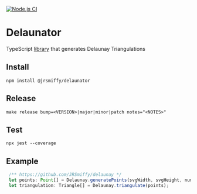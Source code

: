  [![Node.js CI](https://github.com/JRSmiffy/delaunator/actions/workflows/main.yaml/badge.svg)](https://github.com/JRSmiffy/delaunator/actions/workflows/main.yaml)
 
 # Delaunator
TypeScript [library](https://www.npmjs.com/package/@jrsmiffy/delaunator) that generates Delaunay Triangulations <br>

## Install
`npm install @jrsmiffy/delaunator`

## Release
`make release bump=<VERSION>|major|minor|patch notes="<NOTES>"`

## Test
`npx jest --coverage`

## Example
```typescript
 /** https://github.com/JRSmiffy/delaunay */
 let points: Point[] = Delaunay.generatePoints(svgWidth, svgHeight, numberOfPoints);
 let triangulation: Triangle[] = Delaunay.triangulate(points);
```